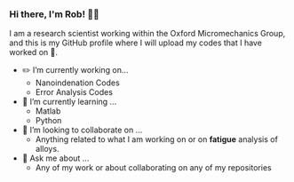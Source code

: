 ### Hi there, I'm Rob! :scientist:
I am a research scientist working within the Oxford Micromechanics Group, and this is my GitHub profile where I will upload my codes that I have worked on :microscope:.
<!--
**IonicRob/IonicRob** is a ✨ _special_ ✨ repository because its `README.md` (this file) appears on your GitHub profile.
Here are some ideas to get you started:
-->

* :pencil2: I’m currently working on...
  * Nanoindenation Codes
  * Error Analysis Codes
* :brain: I’m currently learning ...
  * Matlab
  * Python
* 👯 I’m looking to collaborate on ...
  * Anything related to what I am working on or on **fatigue** analysis of alloys.
* 💬 Ask me about ...
  * Any of my work or about collaborating on any of my repositories

<!--
- 🤔 I’m looking for help with ...
- 📫 How to reach me: ...
- 😄 Pronouns: ...
- ⚡ Fun fact: ...
-->
